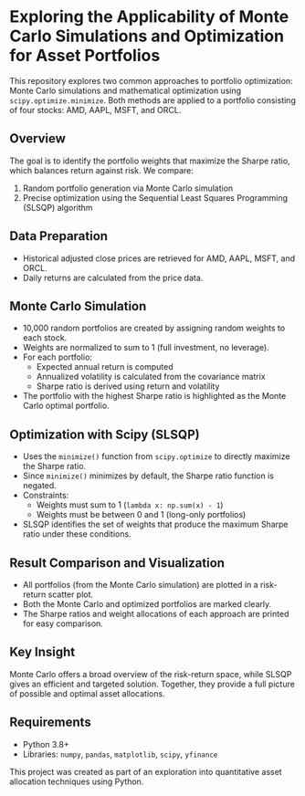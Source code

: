 # Exploring the Applicability of Monte Carlo Simulations and Optimization for Asset Portfolios

This repository explores two common approaches to portfolio optimization: Monte Carlo simulations and mathematical optimization using `scipy.optimize.minimize`. Both methods are applied to a portfolio consisting of four stocks: AMD, AAPL, MSFT, and ORCL.

## Overview
The goal is to identify the portfolio weights that maximize the Sharpe ratio, which balances return against risk. We compare:

1. Random portfolio generation via Monte Carlo simulation  
2. Precise optimization using the Sequential Least Squares Programming (SLSQP) algorithm

## Data Preparation
- Historical adjusted close prices are retrieved for AMD, AAPL, MSFT, and ORCL.
- Daily returns are calculated from the price data.

## Monte Carlo Simulation
- 10,000 random portfolios are created by assigning random weights to each stock.
- Weights are normalized to sum to 1 (full investment, no leverage).
- For each portfolio:
  - Expected annual return is computed
  - Annualized volatility is calculated from the covariance matrix
  - Sharpe ratio is derived using return and volatility
- The portfolio with the highest Sharpe ratio is highlighted as the Monte Carlo optimal portfolio.

## Optimization with Scipy (SLSQP)
- Uses the `minimize()` function from `scipy.optimize` to directly maximize the Sharpe ratio.
- Since `minimize()` minimizes by default, the Sharpe ratio function is negated.
- Constraints:
  - Weights must sum to 1 (`lambda x: np.sum(x) - 1`)
  - Weights must be between 0 and 1 (long-only portfolios)
- SLSQP identifies the set of weights that produce the maximum Sharpe ratio under these conditions.

## Result Comparison and Visualization
- All portfolios (from the Monte Carlo simulation) are plotted in a risk-return scatter plot.
- Both the Monte Carlo and optimized portfolios are marked clearly.
- The Sharpe ratios and weight allocations of each approach are printed for easy comparison.

## Key Insight
Monte Carlo offers a broad overview of the risk-return space, while SLSQP gives an efficient and targeted solution. Together, they provide a full picture of possible and optimal asset allocations.

## Requirements
- Python 3.8+
- Libraries: `numpy`, `pandas`, `matplotlib`, `scipy`, `yfinance`

This project was created as part of an exploration into quantitative asset allocation techniques using Python.
